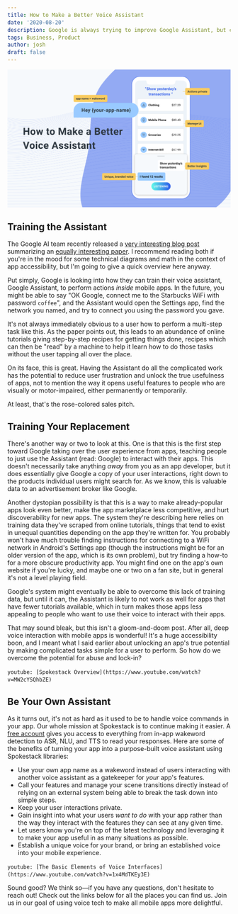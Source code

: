 ```yaml
---
title: How to Make a Better Voice Assistant
date: '2020-08-20'
description: Google is always trying to improve Google Assistant, but can your app do better?
tags: Business, Product
author: josh
draft: false
---
```


![How to Make a Better Voice Assistant](blog.png)

## Training the Assistant

The Google AI team recently released a [very interesting blog post](https://ai.googleblog.com/2020/07/grounding-natural-language-instructions.html) summarizing an [equally interesting paper](https://arxiv.org/abs/2005.03776). I recommend reading both if you're in the mood for some technical diagrams and math in the context of app accessibility, but I'm going to give a quick overview here anyway.

Put simply, Google is looking into how they can train their voice assistant, Google Assistant, to perform actions _inside_ mobile apps. In the future, you might be able to say "OK Google, connect me to the Starbucks WiFi with password `coffee`", and the Assistant would open the Settings app, find the network you named, and try to connect you using the password you gave.

It's not always immediately obvious to a user how to perform a multi-step task like this. As the paper points out, this leads to an abundance of online tutorials giving step-by-step recipes for getting things done, recipes which can then be "read" by a machine to help it learn how to do those tasks without the user tapping all over the place.

On its face, this is great. Having the Assistant do all the complicated work has the potential to reduce user frustration and unlock the true usefulness of apps, not to mention the way it opens useful features to people who are visually or motor-impaired, either permanently or temporarily.

At least, that's the rose-colored sales pitch.

## Training Your Replacement

There's another way or two to look at this. One is that this is the first step toward Google taking over the user experience from apps, teaching people to just use the Assistant (read: Google) to interact with their apps. This doesn't necessarily take anything _away_ from you as an app developer, but it does essentially give Google a copy of your user interactions, right down to the products individual users might search for. As we know, this is valuable data to an advertisement broker like Google.

Another dystopian possibility is that this is a way to make already-popular apps look even better, make the app marketplace less competitive, and hurt discoverability for new apps. The system they're describing here relies on training data they've scraped from online tutorials, things that tend to exist in unequal quantities depending on the app they're written for. You probably won't have much trouble finding instructions for connecting to a WiFi network in Android's Settings app (though the instructions might be for an older version of the app, which is its own problem), but try finding a how-to for a more obscure productivity app. You might find one on the app's own website if you're lucky, and maybe one or two on a fan site, but in general it's not a level playing field.

Google's system might eventually be able to overcome this lack of training data, but until it can, the Assistant is likely to not work as well for apps that have fewer tutorials available, which in turn makes those apps less appealing to people who want to use their voice to interact with their apps.

That may sound bleak, but this isn't a gloom-and-doom post. After all, deep voice interaction with mobile apps is wonderful! It's a huge accessibility boon, and I meant what I said earlier about unlocking an app's true potential by making complicated tasks simple for a user to perform. So how do we overcome the potential for abuse and lock-in?

`youtube: [Spokestack Overview](https://www.youtube.com/watch?v=MW2cYSQhbZE)`

## Be Your Own Assistant

As it turns out, it's not as hard as it used to be to handle voice commands in your app. Our whole mission at Spokestack is to continue making it easier. A [free account](/create) gives you access to everything from in-app wakeword detection to ASR, NLU, and TTS to read your responses. Here are some of the benefits of turning your app into a purpose-built voice assistant using Spokestack libraries:

- Use your own app name as a wakeword instead of users interacting with another voice assistant as a gatekeeper for _your_ app's features.
- Call your features and manage your scene transitions directly instead of relying on an external system being able to break the task down into simple steps.
- Keep your user interactions private.
- Gain insight into what your users _want to do_ with your app rather than the way they interact with the features they can see at any given time.
- Let users know you're on top of the latest technology and leveraging it to make your app useful in as many situations as possible.
- Establish a unique voice for your brand, or bring an established voice into your mobile experience.

`youtube: [The Basic Elements of Voice Interfaces](https://www.youtube.com/watch?v=1x4MdTKEy3E)`

Sound good? We think so—if you have any questions, don't hesitate to reach out! Check out the links below for all the places you can find us. Join us in our goal of using voice tech to make all mobile apps more delightful.
